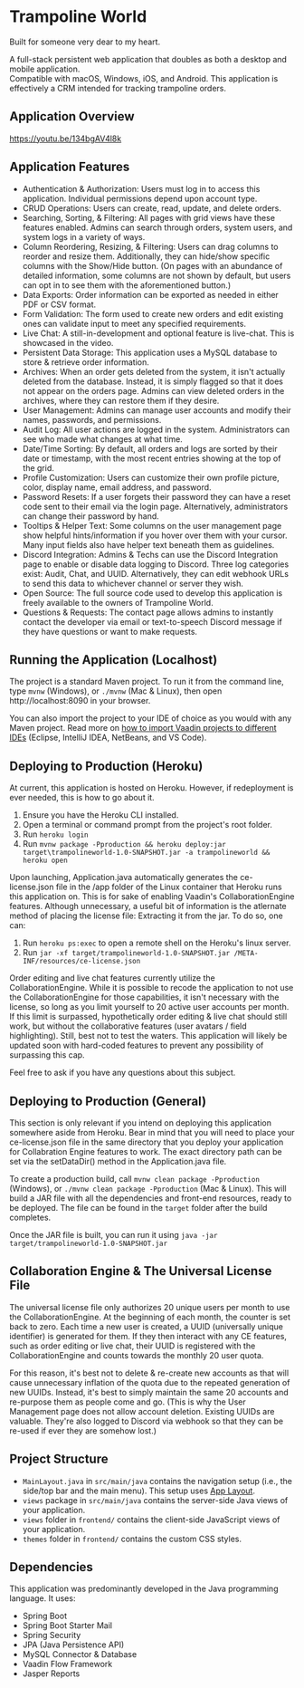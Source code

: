 # Trampoline World

Built for someone very dear to my heart.

A full-stack persistent web application that doubles as both a desktop and mobile application.
<br>Compatible with macOS, Windows, iOS, and Android. This application is effectively a CRM intended for tracking trampoline orders.

## Application Overview
https://youtu.be/134bgAV4l8k

## Application Features
<ul>
<li>Authentication & Authorization: Users must log in to access this application. Individual permissions depend upon account type.</li>
<li>CRUD Operations: Users can create, read, update, and delete orders.</li>
<li>Searching, Sorting, & Filtering: All pages with grid views have these features enabled. Admins can search through orders, system users, and system logs in a variety of ways.</li>
<li>Column Reordering, Resizing, & Filtering: Users can drag columns to reorder and resize them. Additionally, they can hide/show specific columns with the Show/Hide button. (On pages with an abundance of detailed information, some columns are not shown by default, but users can opt in to see them with the aforementioned button.)</li>
<li>Data Exports: Order information can be exported as needed in either PDF or CSV format.</li>
<li>Form Validation: The form used to create new orders and edit existing ones can validate input to meet any specified requirements.</li>
<li>Live Chat: A still-in-development and optional feature is live-chat. This is showcased in the video.</li>
<li>Persistent Data Storage: This application uses a MySQL database to store & retrieve order information.</li>
<li>Archives: When an order gets deleted from the system, it isn't actually deleted from the database. Instead, it is simply flagged so that it does not appear on the orders page. Admins can view deleted orders in the archives, where they can restore them if they desire.</li>
<li>User Management: Admins can manage user accounts and modify their names, passwords, and permissions.</li>
<li>Audit Log: All user actions are logged in the system. Administrators can see who made what changes at what time.</li>
<li>Date/Time Sorting: By default, all orders and logs are sorted by their date or timestamp, with the most recent entries showing at the top of the grid.</li>
<li>Profile Customization: Users can customize their own profile picture, color, display name, email address, and password.</li>
<li>Password Resets: If a user forgets their password they can have a reset code sent to their email via the login page. Alternatively, administrators can change their password by hand.</li>
<li>Tooltips & Helper Text: Some columns on the user management page show helpful hints/information if you hover over them with your cursor. Many input fields also have helper text beneath them as guidelines.</li>
<li>Discord Integration: Admins & Techs can use the Discord Integration page to enable or disable data logging to Discord. Three log categories exist: Audit, Chat, and UUID. Alternatively, they can edit webhook URLs to send this data to whichever channel or server they wish.</li>
<li>Open Source: The full source code used to develop this application is freely available to the owners of Trampoline World.</li>
<li>Questions & Requests: The contact page allows admins to instantly contact the developer via email or text-to-speech Discord message if they have questions or want to make requests.</li>
</ul>

## Running the Application (Localhost)

The project is a standard Maven project. To run it from the command line,
type `mvnw` (Windows), or `./mvnw` (Mac & Linux), then open
http://localhost:8090 in your browser.

You can also import the project to your IDE of choice as you would with any
Maven project. Read more on [how to import Vaadin projects to different 
IDEs](https://vaadin.com/docs/latest/flow/guide/step-by-step/importing) (Eclipse, IntelliJ IDEA, NetBeans, and VS Code).

## Deploying to Production (Heroku)

At current, this application is hosted on Heroku. However, if redeployment is ever needed, this is how to go about it.

1. Ensure you have the Heroku CLI installed.
2. Open a terminal or command prompt from the project's root folder.
3. Run `heroku login`
4. Run `mvnw package -Pproduction && heroku deploy:jar target\trampolineworld-1.0-SNAPSHOT.jar -a trampolineworld && heroku open`

Upon launching, Application.java automatically generates the ce-license.json file in the /app folder of the Linux container that Heroku runs this application on.
This is for sake of enabling Vaadin's CollaborationEngine features. Although unnecessary, a useful bit of information is the atlernate method of placing the license file: Extracting it from the jar. To do so, one can:

1. Run `heroku ps:exec` to open a remote shell on the Heroku's linux server.
2. Run ``jar -xf target/trampolineworld-1.0-SNAPSHOT.jar /META-INF/resources/ce-license.json`` 

Order editing and live chat features currently utilize the CollaborationEngine. While it is possible to recode the application to not use the CollaborationEngine for those capabilities, it isn't necessary with the license, so long as you limit yourself to 20 active user accounts per month. If this limit is surpassed, hypothetically order editing & live chat should still work, but without the collaborative features (user avatars / field highlighting). Still, best not to test the waters. This application will likely be updated soon with hard-coded features to prevent any possibility of surpassing this cap.

Feel free to ask if you have any questions about this subject.

## Deploying to Production (General)

This section is only relevant if you intend on deploying this application somewhere aside from Heroku.
Bear in mind that you will need to place your ce-license.json file in the same directory that you deploy your application for Collabration Engine features to work. The exact directory path can be set via the setDataDir() method in the Application.java file.

To create a production build, call `mvnw clean package -Pproduction` (Windows),
or `./mvnw clean package -Pproduction` (Mac & Linux).
This will build a JAR file with all the dependencies and front-end resources,
ready to be deployed. The file can be found in the `target` folder after the build completes.

Once the JAR file is built, you can run it using
`java -jar target/trampolineworld-1.0-SNAPSHOT.jar`

## Collaboration Engine & The Universal License File

The universal license file only authorizes 20 unique users per month to use the CollaborationEngine. At the beginning of each month, the counter is set back to zero. Each time a new user is created, a UUID (universally unique identifier) is generated for them. If they then interact with any CE features, such as order editing or live chat, their UUID is registered with the CollaborationEngine and counts towards the monthly 20 user quota. 

For this reason, it's best not to delete & re-create new accounts as that will cause unnecessary inflation of the quota due to the repeated generation of new UUIDs. Instead, it's best to simply maintain the same 20 accounts and re-purpose them as people come and go. (This is why the User Management page does not allow account deletion. Existing UUIDs are valuable. They're also logged to Discord via webhook so that they can be re-used if ever they are somehow lost.)

## Project Structure

- `MainLayout.java` in `src/main/java` contains the navigation setup (i.e., the
  side/top bar and the main menu). This setup uses
  [App Layout](https://vaadin.com/components/vaadin-app-layout).
- `views` package in `src/main/java` contains the server-side Java views of your application.
- `views` folder in `frontend/` contains the client-side JavaScript views of your application.
- `themes` folder in `frontend/` contains the custom CSS styles.

## Dependencies

This application was predominantly developed in the Java programming language.
It uses:
- Spring Boot
- Spring Boot Starter Mail 
- Spring Security
- JPA (Java Persistence API)
- MySQL Connector & Database
- Vaadin Flow Framework
- Jasper Reports
